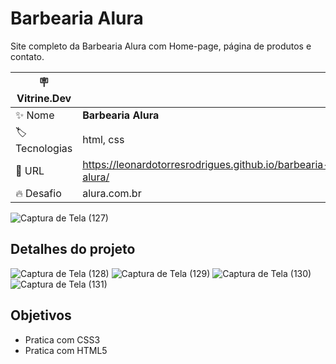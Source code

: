 


# Barbearia Alura

Site completo da Barbearia Alura com Home-page, página de produtos e contato.

| :placard: Vitrine.Dev |     |
| -------------  | --- |
| :sparkles: Nome        | **Barbearia Alura**
| :label: Tecnologias | html, css
| :rocket: URL         | https://leonardotorresrodrigues.github.io/barbearia-alura/
| :fire: Desafio     | alura.com.br

<!-- Inserir imagem com a #vitrinedev ao final do link -->
![Captura de Tela (127)](https://user-images.githubusercontent.com/91892938/168454528-14aa08ba-0170-4c0f-9826-b43ce720c132.png#vitrinedev)

## Detalhes do projeto

![Captura de Tela (128)](https://user-images.githubusercontent.com/91892938/168454537-c40b5ad0-79c1-4e48-b4b9-2ce8cc0b5517.png#vitrinedev)
![Captura de Tela (129)](https://user-images.githubusercontent.com/91892938/168454539-5b236704-f2d7-4dc1-922f-bcc1b1cf3495.png#vitrinedev)
![Captura de Tela (130)](https://user-images.githubusercontent.com/91892938/168454544-37fb5f92-e065-42dc-aa4e-fb22d4354b64.png#vitrinedev)
![Captura de Tela (131)](https://user-images.githubusercontent.com/91892938/168454560-c6a9cfc4-6f4d-41bb-bd9f-367c2230ee30.png#vitrinedev)

## Objetivos
* Pratica com CSS3
* Pratica com HTML5
